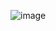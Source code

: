![image](https://github.com/zelikhan/Day-3_Flip-Coin-Game/assets/114800813/7d6f0aea-e331-4da6-af4d-77cad7d1cfe5)


